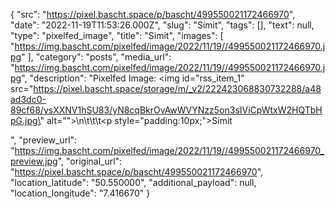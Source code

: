 {
  "src": "https://pixel.bascht.space/p/bascht/499550021172466970",
  "date": "2022-11-19T11:53:26.000Z",
  "slug": "Simit",
  "tags": [],
  "text": null,
  "type": "pixelfed_image",
  "title": "Simit",
  "images": [
    "https://img.bascht.com/pixelfed/image/2022/11/19//499550021172466970.jpg"
  ],
  "category": "posts",
  "media_url": "https://img.bascht.com/pixelfed/image/2022/11/19//499550021172466970.jpg",
  "description": "Pixelfed Image: <img id=\"rss_item_1\" src=\"https://pixel.bascht.space/storage/m/_v2/222423068830732288/a48ad3dc0-89cf68/ysXXNV1hSU83/yN8cqBkrOvAwWVYNzz5on3sIViCpWtxW2HQTbHpG.jpg\" alt=\"\">\n\t\t\t<p style=\"padding:10px;\">Simit</p>",
  "preview_url": "https://img.bascht.com/pixelfed/image/2022/11/19//499550021172466970_preview.jpg",
  "original_url": "https://pixel.bascht.space/p/bascht/499550021172466970",
  "location_latitude": "50.550000",
  "additional_payload": null,
  "location_longitude": "7.416670"
}